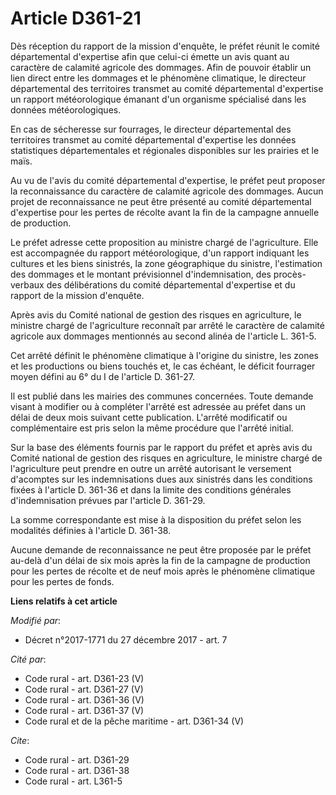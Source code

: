 # Article D361-21

Dès réception du rapport de la mission d'enquête, le préfet réunit le comité départemental d'expertise afin que celui-ci
émette un avis quant au caractère de calamité agricole des dommages. Afin de pouvoir établir un lien direct entre les
dommages et le phénomène climatique, le directeur départemental des territoires transmet au comité départemental d'expertise
un rapport météorologique émanant d'un organisme spécialisé dans les données météorologiques.

En cas de sécheresse sur fourrages, le directeur départemental des territoires transmet au comité départemental d'expertise
les données statistiques départementales et régionales disponibles sur les prairies et le maïs.

Au vu de l'avis du comité départemental d'expertise, le préfet peut proposer la reconnaissance du caractère de calamité
agricole des dommages. Aucun projet de reconnaissance ne peut être présenté au comité départemental d'expertise pour les
pertes de récolte avant la fin de la campagne annuelle de production.

Le préfet adresse cette proposition au ministre chargé de l'agriculture. Elle est accompagnée du rapport météorologique, d'un
rapport indiquant les cultures et les biens sinistrés, la zone géographique du sinistre, l'estimation des dommages et le
montant prévisionnel d'indemnisation, des procès-verbaux des délibérations du comité départemental d'expertise et du rapport
de la mission d'enquête.

Après avis du Comité national de gestion des risques en agriculture, le ministre chargé de l'agriculture reconnaît par arrêté
le caractère de calamité agricole aux dommages mentionnés au second alinéa de l'article L. 361-5.

Cet arrêté définit le phénomène climatique à l'origine du sinistre, les zones et les productions ou biens touchés et, le cas
échéant, le déficit fourrager moyen défini au 6° du I de l'article D. 361-27.

Il est publié dans les mairies des communes concernées. Toute demande visant à modifier ou à compléter l'arrêté est adressée
au préfet dans un délai de deux mois suivant cette publication. L'arrêté modificatif ou complémentaire est pris selon la même
procédure que l'arrêté initial.

Sur la base des éléments fournis par le rapport du préfet et après avis du Comité national de gestion des risques en
agriculture, le ministre chargé de l'agriculture peut prendre en outre un arrêté autorisant le versement d'acomptes sur les
indemnisations dues aux sinistrés dans les conditions fixées à l'article D. 361-36 et dans la limite des conditions générales
d'indemnisation prévues par l'article D. 361-29.

La somme correspondante est mise à la disposition du préfet selon les modalités définies à l'article D. 361-38.

Aucune demande de reconnaissance ne peut être proposée par le préfet au-delà d'un délai de six mois après la fin de la
campagne de production pour les pertes de récolte et de neuf mois après le phénomène climatique pour les pertes de fonds.

**Liens relatifs à cet article**

_Modifié par_:

  - Décret n°2017-1771 du 27 décembre 2017 - art. 7

_Cité par_:

  - Code rural - art. D361-23 (V)
  - Code rural - art. D361-27 (V)
  - Code rural - art. D361-36 (V)
  - Code rural - art. D361-37 (V)
  - Code rural et de la pêche maritime - art. D361-34 (V)

_Cite_:

  - Code rural - art. D361-29
  - Code rural - art. D361-38
  - Code rural - art. L361-5
